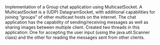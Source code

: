 Implementation of a Group chat application using MulticastSocket.
A MulticastSocket is a (UDP) DatagramSocket, with additional capabilities for joining “groups” of other multicast hosts on the internet.
The chat application has the capability of sending/receiving messages as well as sharing images between multiple client.
Created two threads in this application: One for accepting the user input (using the java.util.Scanner class) and the other for reading the messages sent from other clients.
